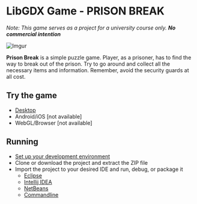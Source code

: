 # LibGDX Game - PRISON BREAK
*Note: This game serves as a project for a university course only. **No commercial intention***

![Imgur](http://i.imgur.com/gDLxAn9.png)

**Prison Break** is a simple puzzle game. Player, as a prisoner, has to find the way to break out of the prison. Try to go around and collect all the necessary items and information. Remember, avoid the security guards at all cost.

## Try the game
  * [Desktop](http://www.mediafire.com/file/ctc8a6peg0eveib/prisonbreak.jar)
  * Android/iOS [not available]
  * WebGL/Browser [not available]
  
## Running
  * [Set up your development environment](https://github.com/libgdx/libgdx/wiki/Setting-up-your-Development-Environment-%28Eclipse%2C-Intellij-IDEA%2C-NetBeans%29)
  * Clone or download the project and extract the ZIP file
  * Import the project to your desired IDE and run, debug, or package it
    * [Eclipse](https://github.com/libgdx/libgdx/wiki/Gradle-and-Eclipse)
    * [Intellij IDEA](https://github.com/libgdx/libgdx/wiki/Gradle-and-Intellij-IDEA)
    * [NetBeans](https://github.com/libgdx/libgdx/wiki/Gradle-and-NetBeans)
    * [Commandline](https://github.com/libgdx/libgdx/wiki/Gradle-on-the-Commandline)
